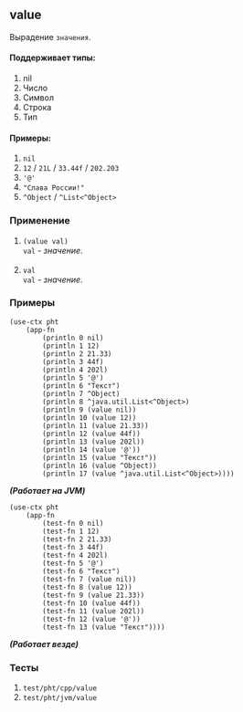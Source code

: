 ## value
Вырадение `значения`.<br>

#### Поддерживает типы:
1. nil
2. Число
3. Символ
4. Строка
5. Тип

#### Примеры:
1. `nil`
2. `12` / `21L` / `33.44f` / `202.203`
3. `'@'`
4. `"Слава России!"`
5. `^Object` / `^List<^Object>`

### Применение

1. `(value val)`<br>
`val` - _значение_.<br><br>
2. `val`<br>
`val` - _значение_.

### Примеры

```pihta
(use-ctx pht
    (app-fn
        (println 0 nil)
        (println 1 12)
        (println 2 21.33)
        (println 3 44f)
        (println 4 202l)
        (println 5 '@')
        (println 6 "Текст")
        (println 7 ^Object)
        (println 8 ^java.util.List<^Object>)
        (println 9 (value nil))
        (println 10 (value 12))
        (println 11 (value 21.33))
        (println 12 (value 44f))
        (println 13 (value 202l))
        (println 14 (value '@'))
        (println 15 (value "Текст"))
        (println 16 (value ^Object))
        (println 17 (value ^java.util.List<^Object>))))
```
***(Работает на JVM)***

```pihta
(use-ctx pht 
    (app-fn
        (test-fn 0 nil)
        (test-fn 1 12)
        (test-fn 2 21.33)
        (test-fn 3 44f)
        (test-fn 4 202l)
        (test-fn 5 '@')
        (test-fn 6 "Текст")
        (test-fn 7 (value nil))
        (test-fn 8 (value 12))
        (test-fn 9 (value 21.33))
        (test-fn 10 (value 44f))
        (test-fn 11 (value 202l))
        (test-fn 12 (value '@'))
        (test-fn 13 (value "Текст"))))
```
***(Работает везде)***

### Тесты

1. `test/pht/cpp/value`
2. `test/pht/jvm/value`